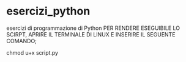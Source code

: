 # esercizi_python
esercizi di programmazione di Python
PER RENDERE ESEGUIBILE LO SCIRPT, APRIRE IL TERMINALE DI LINUX E INSERIRE IL SEGUENTE COMANDO;

chmod u+x script.py
